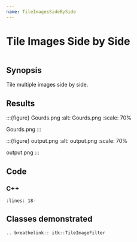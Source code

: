 ```yaml
---
name: TileImagesSideBySide
---
```


# Tile Images Side by Side

```{index} single: TileImageFilter
```

## Synopsis

Tile multiple images side by side.

## Results

:::{figure} Gourds.png
:alt: Gourds.png
:scale: 70%

Gourds.png
:::

:::{figure} output.png
:alt: output.png
:scale: 70%

output.png
:::

## Code

### C++

```{literalinclude} Code.cxx
:lines: 18-
```

## Classes demonstrated

```{eval-rst}
.. breathelink:: itk::TileImageFilter
```
